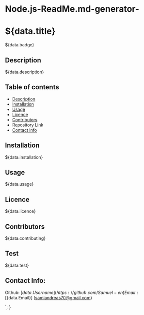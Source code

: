 # Node.js-ReadMe.md-generator-

   # ${data.title}

  ${data.badge}

  ## Description 
  ${data.description}

  ## Table of contents

  - [Description](#Description)
  - [Installation](#Installation)
  - [Usage](#Usage)
  - [Licence](#Licence)
  - [Contributors](#Contributors)
  - [Repository Link](#Repository)
  - [Contact Info](#GitHub) 

  ## Installation
  ${data.installation}

  ## Usage
  ${data.usage}

  ## Licence
  ${data.licence}

  ## Contributors
  ${data.contributing}

  ## Test
  ${data.test}
  
  ## Contact Info:

  Github: [${data.Username}](https://github.com/Samuel-en)
  Email: [${data.Email}] (samiandreas70@gmail.com)
  
  `;
  }